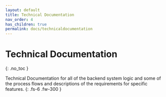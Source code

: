 ```yaml
---
layout: default
title: Technical Documentation
nav_order: 4
has_children: true
permalink: docs/technicaldocumentation
---
```


# Technical Documentation
{: .no_toc }

Technical Documentation for all of the backend system logic and some of the process flows and descriptions of the requirements for specific features.
{: .fs-6 .fw-300 }